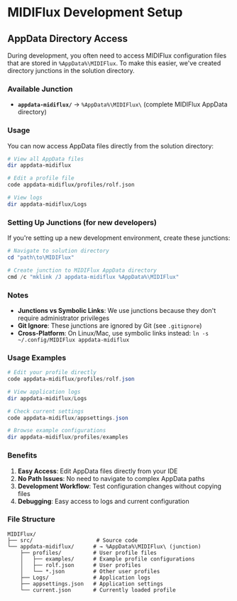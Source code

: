 # MIDIFlux Development Setup

## AppData Directory Access

During development, you often need to access MIDIFlux configuration files that are stored in `%AppData%\MIDIFlux`. To make this easier, we've created directory junctions in the solution directory.

### Available Junction

- **`appdata-midiflux/`** → `%AppData%\MIDIFlux\` (complete MIDIFlux AppData directory)

### Usage

You can now access AppData files directly from the solution directory:

```bash
# View all AppData files
dir appdata-midiflux

# Edit a profile file
code appdata-midiflux/profiles/rolf.json

# View logs
dir appdata-midiflux/Logs
```

### Setting Up Junctions (for new developers)

If you're setting up a new development environment, create these junctions:

```powershell
# Navigate to solution directory
cd "path\to\MIDIFlux"

# Create junction to MIDIFlux AppData directory
cmd /c "mklink /J appdata-midiflux %AppData%\MIDIFlux"
```

### Notes

- **Junctions vs Symbolic Links**: We use junctions because they don't require administrator privileges
- **Git Ignore**: These junctions are ignored by Git (see `.gitignore`)
- **Cross-Platform**: On Linux/Mac, use symbolic links instead: `ln -s ~/.config/MIDIFlux appdata-midiflux`

### Usage Examples

```powershell
# Edit your profile directly
code appdata-midiflux/profiles/rolf.json

# View application logs
dir appdata-midiflux/Logs

# Check current settings
code appdata-midiflux/appsettings.json

# Browse example configurations
dir appdata-midiflux/profiles/examples
```

### Benefits

1. **Easy Access**: Edit AppData files directly from your IDE
2. **No Path Issues**: No need to navigate to complex AppData paths
3. **Development Workflow**: Test configuration changes without copying files
4. **Debugging**: Easy access to logs and current configuration

### File Structure

```
MIDIFlux/
├── src/                    # Source code
└── appdata-midiflux/      # → %AppData%\MIDIFlux\ (junction)
    ├── profiles/          # User profile files
    │   ├── examples/      # Example profile configurations
    │   ├── rolf.json      # User profiles
    │   └── *.json         # Other user profiles
    ├── Logs/              # Application logs
    ├── appsettings.json   # Application settings
    └── current.json       # Currently loaded profile
```
